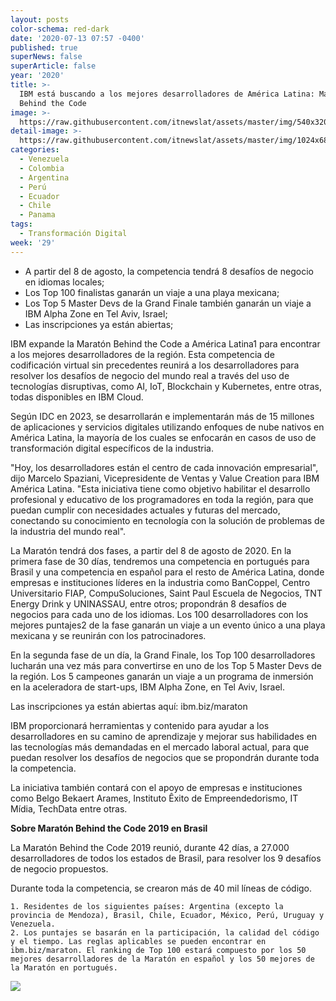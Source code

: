 ```yaml
---
layout: posts
color-schema: red-dark
date: '2020-07-13 07:57 -0400'
published: true
superNews: false
superArticle: false
year: '2020'
title: >-
  IBM está buscando a los mejores desarrolladores de América Latina: Maratón
  Behind the Code
image: >-
  https://raw.githubusercontent.com/itnewslat/assets/master/img/540x320/Programador-Desarrollador-p.jpg
detail-image: >-
  https://raw.githubusercontent.com/itnewslat/assets/master/img/1024x680/Programador-Desarrollador-g.jpg
categories:
  - Venezuela
  - Colombia
  - Argentina
  - Perú
  - Ecuador
  - Chile
  - Panama
tags:
  - Transformación Digital
week: '29'
---
```

- A partir del 8 de agosto, la competencia tendrá 8 desafíos de negocio en idiomas locales;
- Los Top 100 finalistas ganarán un viaje a una playa mexicana;
- Los Top 5 Master Devs de la Grand Finale también ganarán un viaje a IBM Alpha Zone en Tel Aviv, Israel;
- Las inscripciones ya están abiertas;

IBM expande la Maratón Behind the Code a América Latina1 para encontrar a los mejores desarrolladores de la región. Esta competencia de codificación virtual sin precedentes reunirá a los desarrolladores para resolver los desafíos de negocio del mundo real a través del uso de tecnologías disruptivas, como AI, IoT, Blockchain y Kubernetes, entre otras, todas disponibles en IBM Cloud.

Según IDC en 2023, se desarrollarán e implementarán más de 15 millones de aplicaciones y servicios digitales utilizando enfoques de nube nativos en América Latina, la mayoría de los cuales se enfocarán en casos de uso de transformación digital específicos de la industria.

"Hoy, los desarrolladores están el centro de cada innovación empresarial", dijo Marcelo Spaziani, Vicepresidente de Ventas y Value Creation para IBM América Latina. "Esta iniciativa tiene como objetivo habilitar el desarrollo profesional y educativo de los programadores en toda la región, para que puedan cumplir con necesidades actuales y futuras del mercado, conectando su conocimiento en tecnología con la solución de problemas de la industria del mundo real".

La Maratón tendrá dos fases, a partir del 8 de agosto de 2020. En la primera fase de 30 días, tendremos una competencia en portugués para Brasil y una competencia en español para el resto de América Latina, donde empresas e instituciones líderes en la industria como BanCoppel, Centro Universitario FIAP, CompuSoluciones, Saint Paul Escuela de Negocios, TNT Energy Drink y UNINASSAU, entre otros; propondrán 8 desafíos de negocios para cada uno de los idiomas. Los 100 desarrolladores con los mejores puntajes2 de la fase ganarán un viaje a un evento único a una playa mexicana y se reunirán con los patrocinadores.

En la segunda fase de un día, la Grand Finale, los Top 100 desarrolladores lucharán una vez más para convertirse en uno de los Top 5 Master Devs de la región. Los 5 campeones ganarán un viaje a un programa de inmersión en la aceleradora de start-ups, IBM Alpha Zone, en Tel Aviv, Israel.

Las inscripciones ya están abiertas aquí: ibm.biz/maraton

IBM proporcionará herramientas y contenido para ayudar a los desarrolladores en su camino de aprendizaje y mejorar sus habilidades en las tecnologías más demandadas en el mercado laboral actual, para que puedan resolver los desafíos de negocios que se propondrán durante toda la competencia.

La iniciativa también contará con el apoyo de empresas e instituciones como Belgo Bekaert Arames, Instituto Êxito de Empreendedorismo, IT Mídia, TechData entre otras.

**Sobre Maratón Behind the Code 2019 en Brasil**

La Maratón Behind the Code 2019 reunió, durante 42 días, a 27.000 desarrolladores de todos los estados de Brasil, para resolver los 9 desafíos de negocio propuestos.

Durante toda la competencia, se crearon más de 40 mil líneas de código.

    1. Residentes de los siguientes países: Argentina (excepto la provincia de Mendoza), Brasil, Chile, Ecuador, México, Perú, Uruguay y Venezuela.
    2. Los puntajes se basarán en la participación, la calidad del código y el tiempo. Las reglas aplicables se pueden encontrar en ibm.biz/maraton. El ranking de Top 100 estará compuesto por los 50 mejores desarrolladores de la Maratón en español y los 50 mejores de la Maratón en portugués.


<img src="https://tracker.metricool.com/c3po.jpg?hash=56f88a41e39ab42c063cc51676587a04"/>